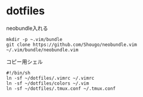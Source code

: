dotfiles
========

neobundle入れる

    mkdir -p ~.vim/bundle
    git clone https://github.com/Shougo/neobundle.vim ~/.vim/bundle/neobundle.vim
    
コピー用シェル

    #!/bin/sh
    ln -sf ~/dotfiles/.vimrc ~/.vimrc
    ln -sf ~/dotfiles/colors ~/.vim
    ln -sf ~/dotfiles/.tmux.conf ~/.tmux.conf
